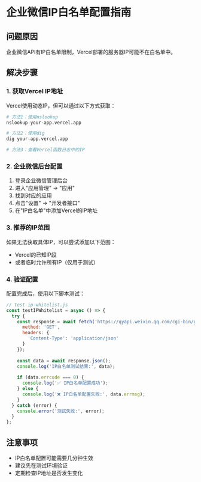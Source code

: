 # 企业微信IP白名单配置指南

## 问题原因
企业微信API有IP白名单限制，Vercel部署的服务器IP可能不在白名单中。

## 解决步骤

### 1. 获取Vercel IP地址
Vercel使用动态IP，但可以通过以下方式获取：

```bash
# 方法1：使用nslookup
nslookup your-app.vercel.app

# 方法2：使用dig
dig your-app.vercel.app

# 方法3：查看Vercel函数日志中的IP
```

### 2. 企业微信后台配置
1. 登录企业微信管理后台
2. 进入"应用管理" -> "应用"
3. 找到对应的应用
4. 点击"设置" -> "开发者接口"
5. 在"IP白名单"中添加Vercel的IP地址

### 3. 推荐的IP范围
如果无法获取具体IP，可以尝试添加以下范围：
- Vercel的已知IP段
- 或者临时允许所有IP（仅用于测试）

### 4. 验证配置
配置完成后，使用以下脚本测试：

```javascript
// test-ip-whitelist.js
const testIPWhitelist = async () => {
  try {
    const response = await fetch('https://qyapi.weixin.qq.com/cgi-bin/gettoken', {
      method: 'GET',
      headers: {
        'Content-Type': 'application/json'
      }
    });
    
    const data = await response.json();
    console.log('IP白名单测试结果:', data);
    
    if (data.errcode === 0) {
      console.log('✅ IP白名单配置成功');
    } else {
      console.log('❌ IP白名单配置失败:', data.errmsg);
    }
  } catch (error) {
    console.error('测试失败:', error);
  }
};
```

## 注意事项
- IP白名单配置可能需要几分钟生效
- 建议先在测试环境验证
- 定期检查IP地址是否发生变化 